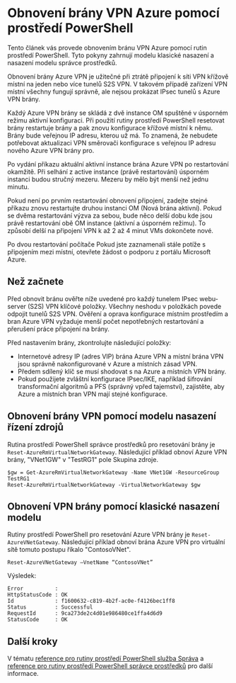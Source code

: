 <properties
   pageTitle="Obnovení brány Azure VPN | Microsoft Azure"
   description="Tento článek vás provede obnovením bránu VPN Azure. Tento článek platí pro VPN bran v klasickou i modelů nasazení Správce prostředků."
   services="vpn-gateway"
   documentationCenter="na"
   authors="cherylmc"
   manager="carmonm"
   editor=""
   tags="azure-resource-manager,azure-service-management"/>

<tags
   ms.service="vpn-gateway"
   ms.devlang="na"
   ms.topic="article"
   ms.tgt_pltfrm="na"
   ms.workload="infrastructure-services"
   ms.date="09/23/2016"
   ms.author="cherylmc"/>

# <a name="reset-an-azure-vpn-gateway-using-powershell"></a>Obnovení brány VPN Azure pomocí prostředí PowerShell


Tento článek vás provede obnovením bránu VPN Azure pomocí rutin prostředí PowerShell. Tyto pokyny zahrnují modelu klasické nasazení a nasazení modelu správce prostředků.

Obnovení brány Azure VPN je užitečné při ztrátě připojení k síti VPN křížově místní na jeden nebo více tunelů S2S VPN. V takovém případě zařízení VPN místní všechny fungují správně, ale nejsou prokázat IPsec tunelů s Azure VPN brány. 

Každý Azure VPN brány se skládá z dvě instance OM spuštěné v úsporném režimu aktivní konfiguraci. Při použití rutiny prostředí PowerShell resetovat brány restartuje brány a pak znovu konfigurace křížové místní k němu. Brány bude veřejnou IP adresu, kterou už má. To znamená, že nebudete potřebovat aktualizaci VPN směrovači konfigurace s veřejnou IP adresu nového Azure VPN brány pro.  

Po vydání příkazu aktuální aktivní instance brána Azure VPN po restartování okamžitě. Při selhání z active instance (právě restartování) úsporném instanci budou stručný mezeru. Mezeru by mělo být menší než jednu minutu.

Pokud není po prvním restartování obnovení připojení, zadejte stejné příkazu znovu restartujte druhou instanci OM (Nová brána aktivní). Pokud se dvěma restartování výzva za sebou, bude něco delší dobu kde jsou právě restartování obě OM instance (aktivní a úsporném režimu). To způsobí delší na připojení VPN k až 2 až 4 minut VMs dokončete nové.

Po dvou restartování počítače Pokud jste zaznamenali stále potíže s připojením mezi místní, otevřete žádost o podporu z portálu Microsoft Azure.

## <a name="before-you-begin"></a>Než začnete

Před obnovit bránu ověřte níže uvedené pro každý tunelem IPsec webu-server (S2S) VPN klíčové položky. Všechny neshodu v položkách povede odpojit tunelů S2S VPN. Ověření a oprava konfigurace místním prostředím a bran Azure VPN vyžaduje menší počet nepotřebných restartování a přerušení práce připojení na brány.

Před nastavením brány, zkontrolujte následující položky:

- Internetové adresy IP (adres VIP) brána Azure VPN a místní brána VPN jsou správně nakonfigurované v Azure a místních zásad VPN.
- Předem sdílený klíč se musí shodovat s na Azure a místních VPN brány.
- Pokud použijete zvláštní konfigurace IPsec/IKE, například šifrování transformační algoritmů a PFS (správný vpřed tajemství), zajistěte, aby Azure a místních bran VPN mají stejné konfigurace.

## <a name="reset-a-vpn-gateway-using-the-resource-management-deployment-model"></a>Obnovení brány VPN pomocí modelu nasazení řízení zdrojů

Rutina prostředí PowerShell správce prostředků pro resetování brány je `Reset-AzureRmVirtualNetworkGateway`. Následující příklad obnoví Azure VPN brány, "VNet1GW" v "TestRG1" pole Skupina zdroje.

    $gw = Get-AzureRmVirtualNetworkGateway -Name VNet1GW -ResourceGroup TestRG1
    Reset-AzureRmVirtualNetworkGateway -VirtualNetworkGateway $gw

## <a name="reset-a-vpn-gateway-using-the-classic-deployment-model"></a>Obnovení VPN brány pomocí klasické nasazení modelu

Rutiny prostředí PowerShell pro resetování Azure VPN brány je `Reset-AzureVNetGateway`. Následující příklad obnoví brána Azure VPN pro virtuální sítě tomuto postupu říkalo "ContosoVNet".
 
    Reset-AzureVNetGateway –VnetName “ContosoVNet” 

Výsledek:

    Error          :
    HttpStatusCode : OK
    Id             : f1600632-c819-4b2f-ac0e-f4126bec1ff8
    Status         : Successful
    RequestId      : 9ca273de2c4d01e986480ce1ffa4d6d9
    StatusCode     : OK


## <a name="next-steps"></a>Další kroky
    
V tématu [reference pro rutiny prostředí PowerShell služba Správa](https://msdn.microsoft.com/library/azure/mt617104.aspx) a [reference pro rutiny prostředí PowerShell správce prostředků](http://go.microsoft.com/fwlink/?LinkId=828732) pro další informace.







